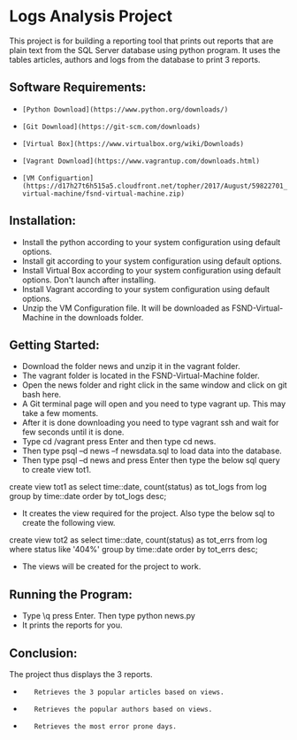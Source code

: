 # Logs Analysis Project #

This project is for building a reporting tool that prints out reports that are plain text from the SQL Server database using python program. It uses the tables articles, authors and logs  from the database to print 3 reports.

## Software Requirements: ##

*     [Python Download](https://www.python.org/downloads/)

*     [Git Download](https://git-scm.com/downloads)

*     [Virtual Box](https://www.virtualbox.org/wiki/Downloads)

*     [Vagrant Download](https://www.vagrantup.com/downloads.html)

*     [VM Configuartion](https://d17h27t6h515a5.cloudfront.net/topher/2017/August/59822701_fsnd-virtual-machine/fsnd-virtual-machine.zip)

## Installation: ##

- Install the python according to your system configuration using default options.
- Install git according to your system configuration using default options.
- Install Virtual Box according to your system configuration using default options. Don&#39;t launch after installing.
- Install Vagrant according to your system configuration using default options.
- Unzip the VM Configuration file. It will be downloaded as FSND-Virtual-Machine in the downloads folder.

## Getting Started: ##

- Download the folder news and unzip it in the vagrant folder.
- The vagrant folder is located in the FSND-Virtual-Machine folder.
- Open the news folder and right click in the same window and click on git bash here.
- A  Git terminal page will open and you need to type vagrant up. This may take a few moments.
- After it is done downloading you need to type vagrant ssh and wait for few seconds until it  is done.
- Type cd /vagrant press Enter and then type cd news.
- Then type psql  –d news  –f newsdata.sql  to load data into the database.
- Then type psql –d news and press Enter then type the below sql query to create view tot1.

create view tot1 as select time::date, count(status) as tot_logs from log group by time::date order by tot_logs desc;

- It creates the view required for the project. Also type the below sql to create the
following view.

create view tot2 as select time::date, count(status) as tot_errs from log where status like '404%' group by time::date order by tot_errs desc;

- The views will be created for the project to work.

## Running the Program: ##

- Type \q press Enter. Then type python news.py
-  It prints the reports for you.

## Conclusion: ##

   The project thus displays the 3 reports.

-        Retrieves the 3 popular articles based on views.
-        Retrieves the popular authors based on views.
-        Retrieves the most error prone days.
